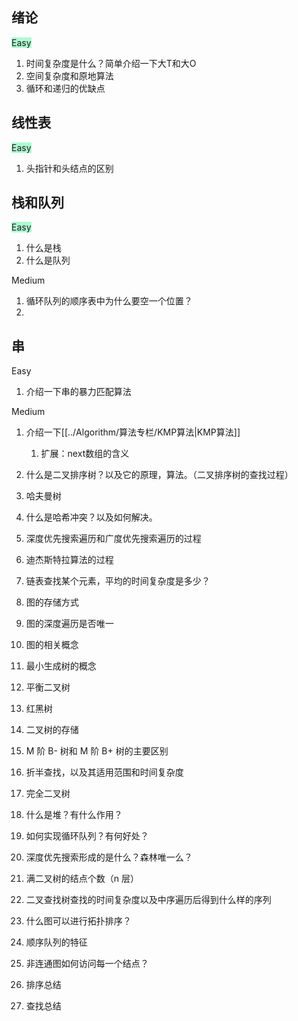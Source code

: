 
## 绪论

<span style="background:#affad1">Easy</span>

1. 时间复杂度是什么？简单介绍一下大T和大O
2. 空间复杂度和原地算法
3. 循环和递归的优缺点


## 线性表

<span style="background:#affad1">Easy</span>

1. 头指针和头结点的区别


## 栈和队列

<span style="background:#affad1">Easy</span>

1. 什么是栈
2. 什么是队列

Medium

1. 循环队列的顺序表中为什么要空一个位置？
2. 



## 串

Easy

1. 介绍一下串的暴力匹配算法

Medium

1. 介绍一下[[../Algorithm/算法专栏/KMP算法|KMP算法]]
	1. 扩展：next数组的含义




3.  什么是二叉排序树？以及它的原理，算法。（二叉排序树的查找过程）
4.  哈夫曼树
5.  什么是哈希冲突？以及如何解决。
6.  深度优先搜索遍历和广度优先搜索遍历的过程
7.  迪杰斯特拉算法的过程
8.  链表查找某个元素，平均的时间复杂度是多少？
9.  图的存储方式
10.  图的深度遍历是否唯一
11.  图的相关概念
12.  最小生成树的概念
13.  平衡二叉树
14.  红黑树
15.  二叉树的存储
16.   M 阶 B- 树和 M 阶 B+ 树的主要区别
17.  折半查找，以及其适用范围和时间复杂度
18.  完全二叉树
19.  什么是堆？有什么作用？
20.  如何实现循环队列？有何好处？
21.  深度优先搜索形成的是什么？森林唯一么？
22.  满二叉树的结点个数（n 层）
23.  二叉查找树查找的时间复杂度以及中序遍历后得到什么样的序列
24.  什么图可以进行拓扑排序？
25.  顺序队列的特征
26.  非连通图如何访问每一个结点？
27.  排序总结
28.  查找总结
